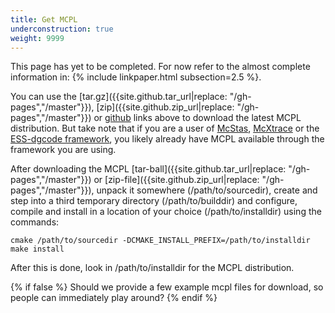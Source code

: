 ```yaml
---
title: Get MCPL
underconstruction: true
weight: 9999
---
```


This page has yet to be completed. For now refer to the almost complete
information in: {% include linkpaper.html subsection=2.5 %}.

You can use the [tar.gz]({{site.github.tar_url|replace: "/gh-pages","/master"}}),
 [zip]({{site.github.zip_url|replace: "/gh-pages","/master"}})
 or [github]({{site.github.repository_url}}) links above
to download the latest MCPL distribution. But take note that if you are a user
of [McStas](LOCAL:usage_mcstas), [McXtrace](LOCAL:usage_mcxtrace) or the
[ESS-dgcode framework](https://ess-ics.atlassian.net/wiki/x/lgDD), you likely
already have MCPL available through the framework you are using.

After downloading the MCPL
[tar-ball]({{site.github.tar_url|replace: "/gh-pages","/master"}})
or [zip-file]({{site.github.zip_url|replace: "/gh-pages","/master"}}),
unpack it somewhere (/path/to/sourcedir), create and step into a third temporary directory
(/path/to/builddir) and configure, compile and install in a location of your
choice (/path/to/installdir) using the commands:

```shell
cmake /path/to/sourcedir -DCMAKE_INSTALL_PREFIX=/path/to/installdir
make install
```

After this is done, look in /path/to/installdir for the MCPL distribution.

{% if false %}
Should we provide a few example mcpl files for download, so people can
immediately play around?
{% endif %}
